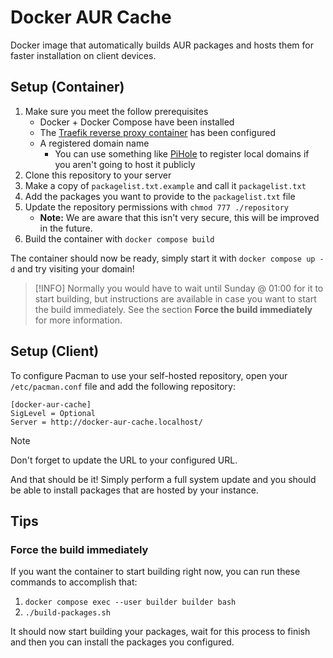 # Docker AUR Cache
Docker image that automatically builds AUR packages and hosts them for faster installation on client devices.

## Setup (Container)
1. Make sure you meet the follow prerequisites
    - Docker + Docker Compose have been installed
    - The [Traefik reverse proxy container](https://github.com/CrazyVito11/traefik-reverse-proxy) has been configured
    - A registered domain name
        - You can use something like [PiHole](https://github.com/pi-hole/pi-hole) to register local domains if you aren't going to host it publicly
2. Clone this repository to your server
3. Make a copy of `packagelist.txt.example` and call it `packagelist.txt`
4. Add the packages you want to provide to the `packagelist.txt` file
5. Update the repository permissions with `chmod 777 ./repository`
    - **Note:** We are aware that this isn't very secure, this will be improved in the future.
6. Build the container with `docker compose build`

The container should now be ready, simply start it with `docker compose up -d` and try visiting your domain!

> [!INFO]
> Normally you would have to wait until Sunday @ 01:00 for it to start building, but instructions are available in case you want to start the build immediately.
> See the section **Force the build immediately** for more information.

## Setup (Client)
To configure Pacman to use your self-hosted repository, open your `/etc/pacman.conf` file and add the following repository:

```
[docker-aur-cache]
SigLevel = Optional
Server = http://docker-aur-cache.localhost/
```

> [!NOTE]
> Don't forget to update the URL to your configured URL.

And that should be it!
Simply perform a full system update and you should be able to install packages that are hosted by your instance.

## Tips
### Force the build immediately
If you want the container to start building right now, you can run these commands to accomplish that:

1. `docker compose exec --user builder builder bash`
2. `./build-packages.sh`

It should now start building your packages, wait for this process to finish and then you can install the packages you configured.
